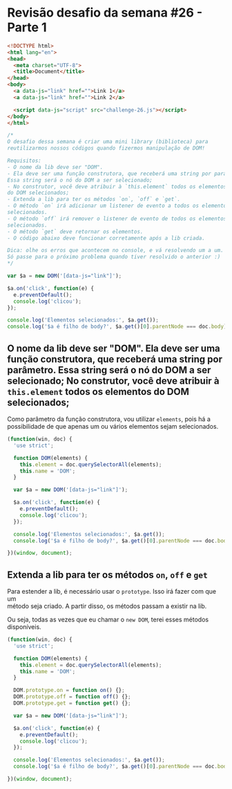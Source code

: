 # Revisão desafio da semana #26 - Parte 1

```HTML
<!DOCTYPE html>
<html lang="en">
<head>
  <meta charset="UTF-8">
  <title>Document</title>
</head>
<body>
  <a data-js="link" href="">Link 1</a>
  <a data-js="link" href="">Link 2</a>

  <script data-js="script" src="challenge-26.js"></script>
</body>
</html>
```

```JAVASCRIPT
/*
O desafio dessa semana é criar uma mini library (biblioteca) para
reutilizarmos nossos códigos quando fizermos manipulação de DOM!

Requisitos:
- O nome da lib deve ser "DOM".
- Ela deve ser uma função construtora, que receberá uma string por parâmetro.
Essa string será o nó do DOM a ser selecionado;
- No construtor, você deve atribuir à `this.element` todos os elementos
do DOM selecionados;
- Extenda a lib para ter os métodos `on`, `off` e `get`.
- O método `on` irá adicionar um listener de evento a todos os elementos
selecionados.
- O método `off` irá remover o listener de evento de todos os elementos
selecionados.
- O método `get` deve retornar os elementos.
- O código abaixo deve funcionar corretamente após a lib criada.

Dica: olhe os erros que acontecem no console, e vá resolvendo um a um.
Só passe para o próximo problema quando tiver resolvido o anterior :)
*/

var $a = new DOM('[data-js="link"]');

$a.on('click', function(e) {
  e.preventDefault();
  console.log('clicou');
});

console.log('Elementos selecionados:', $a.get());
console.log('$a é filho de body?', $a.get()[0].parentNode === doc.body);
```

## O nome da lib deve ser "DOM". Ela deve ser uma função construtora, que receberá uma string por parâmetro. Essa string será o nó do DOM a ser selecionado; No construtor, você deve atribuir à `this.element` todos os elementos do DOM selecionados;

Como parâmetro da função construtora, vou utilizar `elements`, pois há a  
possibilidade de que apenas um ou vários elementos sejam selecionados.  

```JAVASCRIPT
(function(win, doc) {
  'use strict';

  function DOM(elements) {
    this.element = doc.querySelectorAll(elements);
    this.name = 'DOM';
  }

  var $a = new DOM('[data-js="link"]');

  $a.on('click', function(e) {
    e.preventDefault();
    console.log('clicou');
  });

  console.log('Elementos selecionados:', $a.get());
  console.log('$a é filho de body?', $a.get()[0].parentNode === doc.body);

})(window, document);
```

## Extenda a lib para ter os métodos `on`, `off` e `get`  
Para estender a lib, é necessário usar o `prototype`. Isso irá fazer com que um  
método seja criado. A partir disso, os métodos passam a existir na lib.  

Ou seja, todas as vezes que eu chamar o `new DOM`, terei esses métodos  
disponíveis.  

```JAVASCRIPT
(function(win, doc) {
  'use strict';

  function DOM(elements) {
    this.element = doc.querySelectorAll(elements);
    this.name = 'DOM';
  }

  DOM.prototype.on = function on() {};
  DOM.prototype.off = function off() {};
  DOM.prototype.get = function get() {};

  var $a = new DOM('[data-js="link"]');

  $a.on('click', function(e) {
    e.preventDefault();
    console.log('clicou');
  });

  console.log('Elementos selecionados:', $a.get());
  console.log('$a é filho de body?', $a.get()[0].parentNode === doc.body);

})(window, document);
```
